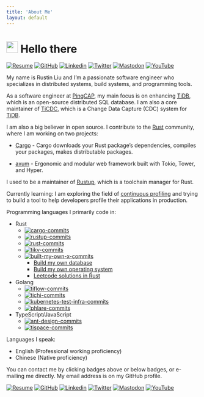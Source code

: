 ```yaml
---
title: 'About Me'
layout: default
---
```


# <img src="https://emojis.slackmojis.com/emojis/images/1531849430/4246/blob-sunglasses.gif?1531849430" width="30" /> Hello there

[![Resume][resume-badge]][resume] [![GitHub][github-badge]][github] [![Linkedin][linkedin-badge]][linkedin] [![Twitter][twitter-badge]][twitter] [![Mastodon][mastodon-badge]][mastodon] [![YouTube][you-tube-badge]][you-tube]

My name is Rustin Liu and I’m a passionate software engineer who specializes in distributed systems, build systems, and programming tools.

As a software engineer at [PingCAP], my main focus is on enhancing [TiDB], which is an open-source distributed SQL database. I am also a core maintainer of [TiCDC], which is a Change Data Capture (CDC) system for [TiDB].

I am also a big believer in open source. I contribute to the [Rust] community, where I am working on two projects:

- [Cargo] - Cargo downloads your Rust package’s dependencies, compiles your packages, makes distributable packages.

- [axum] - Ergonomic and modular web framework built with Tokio, Tower, and Hyper.

I used to be a maintainer of [Rustup], which is a toolchain manager for Rust.

Currently learning: I am exploring the field of [continuous profiling] and trying to build a tool to help developers profile their applications in production.

Programming languages I primarily code in:

- Rust
  - [![cargo-commits][cargo-commits]](<https://github.com/rust-lang/cargo/commits?author=hi-rustin>)
  - [![rustup-commits][rustup-commits]](https://github.com/rust-lang/rustup/commits?author=hi-rustin)
  - [![rust-commits][rust-commits]](https://github.com/rust-lang/rust/commits?author=hi-rustin)
  - [![tikv-commits][tikv-commits]](https://github.com/tikv/tikv/commits?author=hi-rustin)
  - [![built-my-own-x-commits][built-my-own-x-commits]](https://github.com/hi-rustin/build-my-own-x/commits?author=hi-rustin)
    - [Build my own database]
    - [Build my own operating system]
    - [Leetcode solutions in Rust]
- Golang
  - [![tiflow-commits][tiflow-commits]](https://github.com/pingcap/tiflow/commits?author=hi-rustin)
  - [![tichi-commits][tichi-commits]](https://github.com/ti-community-infra/tichi/commits?author=hi-rustin)
  - [![kubernetes-test-infra-commits][kubernetes-test-infra-commits]](https://github.com/kubernetes/test-infra/commits?author=hi-rustin)
  - [![phlare-commits][phlare-commits]](https://github.com/grafana/phlare/commits?author=hi-rustin)
- TypeScript/JavaScript
  - [![ant-design-commits][ant-design-commits]](https://github.com/ant-design/ant-design/commits?author=hi-rustin)
  - [![tispace-commits][tispace-commits]](https://github.com/tispace-dev/tispace/commits?author=hi-rustin)

Languages I speak:

- English (Professional working proficiency)
- Chinese (Native proficiency)

You can contact me by clicking badges above or below badges, or e-mailing me directly. My email address is on my GitHub profile.

[![Resume][resume-badge]][resume] [![GitHub][github-badge]][github] [![Linkedin][linkedin-badge]][linkedin] [![Twitter][twitter-badge]][twitter] [![Mastodon][mastodon-badge]][mastodon] [![YouTube][you-tube-badge]][you-tube]

[resume-badge]: https://img.shields.io/badge/Résumé-f48300?style=for-the-badge&logoColor=white&logo=rust
[resume]: https://github.com/hi-rustin/resume/blob/main/resume.pdf
[github-badge]: https://img.shields.io/badge/GitHub-black?style=for-the-badge&logoColor=white&logo=github
[github]: https://github.com/hi-rustin
[linkedin-badge]: https://img.shields.io/badge/LinkedIn-0077B5?style=for-the-badge&logo=linkedin&logoColor=white
[linkedin]: https://www.linkedin.com/in/hi-rustin
[twitter-badge]: https://img.shields.io/badge/Twitter-1DA1F2?style=for-the-badge&logoColor=white&logo=twitter
[twitter]: https://twitter.com/hi_rustin
[mastodon-badge]: https://img.shields.io/badge/Mastodon-2b90d9?style=for-the-badge&logoColor=white&logo=mastodon
[mastodon]: https://mastodon.world/@hi_rustin
[you-tube-badge]: https://img.shields.io/badge/YouTube-FF0000?style=for-the-badge&logoColor=white&logo=youtube
[you-tube]: https://www.youtube.com/@hi-rustin
[PingCAP]: https://www.pingcap.com/
[TiDB]: https://github.com/pingcap/tidb
[TiCDC]: https://github.com/pingcap/tiflow
[Rust]: https://www.rust-lang.org/
[Cargo]: https://github.com/rust-lang/cargo
[axum]: https://github.com/tokio-rs/axum
[Rustup]: https://github.com/rust-lang/rustup
[continuous profiling]: https://github.com/grafana/pyroscope
[cargo-commits]: https://img.shields.io/badge/156+commits-black?logoColor=balck&logo=rust&label=Cargo&style=social
[rustup-commits]: https://img.shields.io/badge/110+commits-black?logoColor=balck&logo=rust&label=Rustup&style=social
[rust-commits]: https://img.shields.io/badge/64+commits-black?logoColor=balck&logo=rust&label=Rust&style=social
[tikv-commits]: https://img.shields.io/badge/45+commits-black?logoColor=balck&logo=rust&label=TiKV&style=social
[built-my-own-x-commits]: https://img.shields.io/badge/449+commits-black?logoColor=balck&logo=rust&label=Build%20my%20own%20X&style=social
[tiflow-commits]: https://img.shields.io/badge/299+commits-black?logoColor=balck&logo=go&label=TiFlow&style=social
[tichi-commits]: https://img.shields.io/badge/365+commits-black?logoColor=balck&logo=go&label=TiChi&style=social
[kubernetes-test-infra-commits]: https://img.shields.io/badge/39+commits-black?logoColor=balck&logo=go&label=Kubernetes%20Test%20Infra&style=social
[phlare-commits]: https://img.shields.io/badge/31+commits-black?logoColor=balck&logo=go&label=Phlare&style=social
[ant-design-commits]: https://img.shields.io/badge/20+commits-black?logoColor=balck&logo=typescript&label=Ant%20Design&style=social
[tispace-commits]: https://img.shields.io/badge/46+commits-black?logoColor=balck&logo=typescript&label=TiSpace&style=social
[Build my own database]: https://github.com/hi-rustin/build-my-own-x/tree/main/rq
[Build my own operating system]: https://github.com/hi-rustin/build-my-own-x/tree/main/blog_os
[Leetcode solutions in Rust]: https://github.com/hi-rustin/build-my-own-x/tree/main/lr
